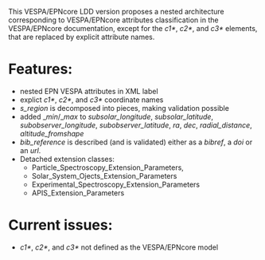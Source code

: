 This VESPA/EPNcore LDD version proposes a nested architecture corresponding to VESPA/EPNcore attributes classification in the VESPA/EPNcore documentation, except for the _c1*_, _c2*_, and _c3*_ elements, that are replaced by explicit attribute names.
        
# Features:
* nested EPN VESPA attributes in XML label
* explict _c1*_, _c2*_, and _c3*_ coordinate names
* _s_region_ is decomposed into pieces, making validation possible
* added __min_/__max_ to _subsolar_longitude_, _subsolar_latitude_, _subobserver_longitude_, _subobserver_latitude_, _ra_, _dec_, _radial_distance_, _altitude_fromshape_
* _bib_reference_ is described (and is validated) either as a _bibref_, a _doi_ or an _url_.
* Detached extension classes: 
  * Particle_Spectroscopy_Extension_Parameters, 
  * Solar_System_Ojects_Extension_Parameters
  * Experimental_Spectroscopy_Extension_Parameters
  * APIS_Extension_Parameters
            
 # Current issues:
* _c1*_, _c2*_, and _c3*_ not defined as the VESPA/EPNcore model
